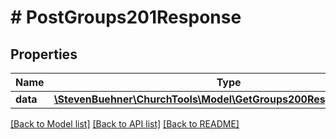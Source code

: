 # # PostGroups201Response

## Properties

Name | Type | Description | Notes
------------ | ------------- | ------------- | -------------
**data** | [**\StevenBuehner\ChurchTools\Model\GetGroups200ResponseDataInner**](GetGroups200ResponseDataInner.md) |  | [optional]

[[Back to Model list]](../../README.md#models) [[Back to API list]](../../README.md#endpoints) [[Back to README]](../../README.md)
